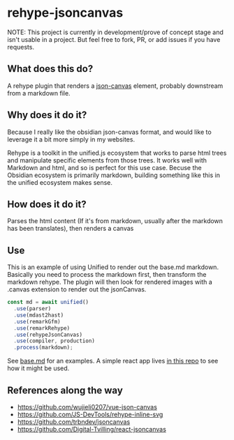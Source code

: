 # rehype-jsoncanvas

NOTE: This project is currently in development/prove of concept stage and isn't usable in a project. But feel free to fork, PR, or add issues if you have requests.

## What does this do?

A rehype plugin that renders a [json-canvas](https://jsoncanvas.org/) element, probably downstream from a markdown file.

## Why does it do it?

Because I really like the obsidian json-canvas format, and would like to leverage it a bit more simply in my websites.

Rehype is a toolkit in the unified.js ecosystem that works to parse html trees and manipulate specific elements from those trees. It works well with Markdown and html, and so is perfect for this use case. Becuse the Obsidian ecosystem is primarily markdown, building something like this in the unified ecosystem makes sense.

## How does it do it?

Parses the html content (If it's from markdown, usually after the markdown has been translates), then renders a canvas

## Use

This is an example of using Unified to render out the base.md markdown. Basically you need to process the markdown first, then transform the markdown rehype. The plugin will then look for rendered images with a .canvas extension to render out the jsonCanvas.

```js
const md = await unified()
  .use(parser)
  .use(mdast2hast)
  .use(remarkGfm)
  .use(remarkRehype)
  .use(rehypeJsonCanvas)
  .use(compiler, production)
  .process(markdown);
```

See [base.md](example/base.md) for an examples. A simple react app lives [in this repo](hhttps://github.com/lovettbarron/shims/tree/main/rehype-jsoncanvas) to see how it might be used.

## References along the way

- https://github.com/wujieli0207/vue-json-canvas
- https://github.com/JS-DevTools/rehype-inline-svg
- https://github.com/trbndev/jsoncanvas
- https://github.com/Digital-Tvilling/react-jsoncanvas
